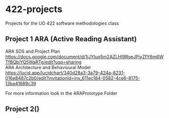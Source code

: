 # 422-projects
Projects for the UO 422 software methodologies class

## Project 1 ARA (Active Reading Assistant)
ARA SDS and Project Plan  
https://docs.google.com/document/d/1jJYIuq5m2AZLHI9RoeJPjyZfY6m6WTfBQbiYQ5WaRTg/edit?usp=sharing  
ARA Architecture and Behavioural Model  
https://lucid.app/lucidchart/340d28a3-3a79-424a-8231-016e8487c2b0/edit?invitationId=inv_611ec184-0582-4ce6-8175-13ba41689c39  

For more information look in the ARAPrototype Folder
## Project 2()

